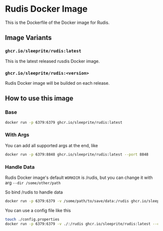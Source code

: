 # Rudis Docker Image

This is the Dockerfile of the Docker image for Rudis.

## Image Variants

### `ghcr.io/sleeprite/rudis:latest`

This is the latest released rusdis Docker image.

### `ghcr.io/sleeprite/rudis:<version>`

Rudis Docker image will be builded on each release.

## How to use this image

### Base

```sh
docker run -p 6379:6379 ghcr.io/sleeprite/rudis:latest
```

### With Args

You can add all supported args at the end, like

```sh
docker run -p 6379:8848 ghcr.io/sleeprite/rudis:latest --port 8848
```

### Handle Data

Rudis Docker image's default `WORKDIR` is /rudis, but you can change it with arg `--dir /some/other/path`

So bind /rudis to handle data

```sh
docker run -p 6379:6379 -v /some/path/to/save/data:/rudis ghcr.io/sleeprite/rudis:latest --save 60/1
```

You can use a config file like this

```sh
touch ./config.properties
docker run -p 6379:6379 -v ./:/rudis ghcr.io/sleeprite/rudis:latest --config config.properties
```
